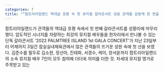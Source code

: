 ```yaml
---
categories: f
title: "“팜트리아일랜드 역대급 호평 속 첫 뮤지컬 갈라콘서트 성료 관객들 감동케 한 연출무대구성의 완벽한 조화”"
---
```

팜트리아일랜드가 관객들의 역대급 호평 속에서 첫 번째 갈라콘서트를 성황리에 마무리했다. 압도적인 시너지를 자랑하는 최강의 뮤지컬 배우들을 한자리에서 만나볼 수 있는 단독 갈라콘서트 ‘2022 PALMTREE ISLAND 1st GALA CONCERT’가 지난 23일부터 어제까지 3일간 잠실실내체육관에서 많은 관객들의 뜨거운 성원 속에 첫 선을 보였다. 김준수를 필두로 김소현, 정선아, 진태화, 서경수, 케이, 양서윤까지 팜트리아일랜드의 소속 뮤지컬 배우 7인이 모두 참여해 더더욱 의미를 더한 것. 차세대 뮤지컬 명가로 주목받고 있는